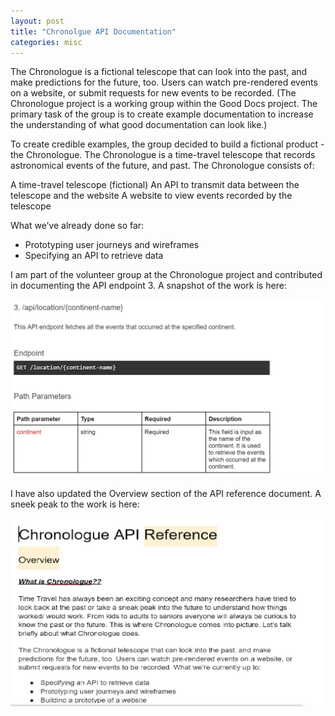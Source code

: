 ```yaml
---
layout: post
title: "Chronolgue API Documentation"
categories: misc
---
```


The Chronologue is a fictional telescope that can look into the past, and make predictions for the future, too. Users can watch pre-rendered events on a website, or submit requests for new events to be recorded. (The Chronologue project is a working group within the Good Docs project.
The primary task of the group is to create example documentation to increase the understanding of what good documentation can look like.)


To create credible examples, the group decided to build a fictional product - the Chronologue. The Chronologue is a time-travel telescope that records astronomical events of the future, and past.
The Chronologue consists of:

A time-travel telescope (fictional)
An API to transmit data between the telescope and the website
A website to view events recorded by the telescope

What we’ve already done so far:

 - Prototyping user journeys and wireframes
 - Specifying an API to retrieve data

I am part of the volunteer group at the Chronologue project and contributed in documenting the API endpoint 3. A snapshot of the work is here: 

![Picture of ChronologueWriting](/images/Chronologue.jpg)


I have also updated the Overview section of the API reference document. 
A sneek peak to the work is here:

![Picture of ChronologueOverview](/images/ChronologueOverview.jpg)

